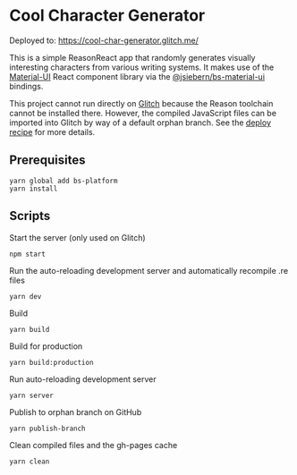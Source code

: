 # Cool Character Generator

Deployed to: https://cool-char-generator.glitch.me/

This is a simple ReasonReact app that randomly generates visually interesting characters from various writing systems. It makes use of the [Material-UI](https://material-ui.com/) React component library via the [@jsiebern/bs-material-ui](https://github.com/jsiebern/bs-material-ui) bindings.

This project cannot run directly on [Glitch](https://glitch.com) because the Reason toolchain cannot be installed there. However, the compiled JavaScript files can be imported into Glitch by way of a default orphan branch. See the [deploy recipe](DEPLOY.md) for more details.

## Prerequisites

    yarn global add bs-platform
    yarn install

## Scripts

Start the server (only used on Glitch)

    npm start

Run the auto-reloading development server and automatically recompile .re files

    yarn dev

Build

    yarn build

Build for production

    yarn build:production

Run auto-reloading development server

    yarn server

Publish to orphan branch on GitHub

    yarn publish-branch

Clean compiled files and the gh-pages cache

    yarn clean
